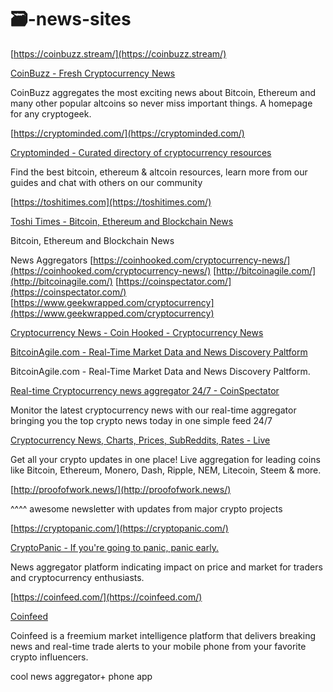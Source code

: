 # 🗃-news-sites




[https://coinbuzz.stream/](https://coinbuzz.stream/)

[CoinBuzz - Fresh Cryptocurrency News](https://coinbuzz.stream/)

CoinBuzz aggregates the most exciting news about Bitcoin, Ethereum and many other popular altcoins so never miss important things. A homepage for any cryptogeek.

[https://cryptominded.com/](https://cryptominded.com/)

[Cryptominded - Curated directory of cryptocurrency resources](https://cryptominded.com/)

Find the best bitcoin, ethereum & altcoin resources, learn more from our guides and chat with others on our community



[https://toshitimes.com](https://toshitimes.com/)

[Toshi Times - Bitcoin, Ethereum and Blockchain News](https://toshitimes.com/)

Bitcoin, Ethereum and Blockchain News



News Aggregators [https://coinhooked.com/cryptocurrency-news/](https://coinhooked.com/cryptocurrency-news/) [http://bitcoinagile.com/](http://bitcoinagile.com/) [https://coinspectator.com/](https://coinspectator.com/) [https://www.geekwrapped.com/cryptocurrency](https://www.geekwrapped.com/cryptocurrency)



[Cryptocurrency News - Coin Hooked - Cryptocurrency News](https://coinhooked.com/cryptocurrency-news/)

[BitcoinAgile.com - Real-Time Market Data and News Discovery Paltform](http://bitcoinagile.com/)

BitcoinAgile.com - Real-Time Market Data and News Discovery Paltform.

[Real-time Cryptocurrency news aggregator 24/7 - CoinSpectator](https://coinspectator.com/)

Monitor the latest cryptocurrency news with our real-time aggregator bringing you the top crypto news today in one simple feed 24/7

[Cryptocurrency News, Charts, Prices, SubReddits, Rates - Live](https://www.geekwrapped.com/cryptocurrency)

Get all your crypto updates in one place! Live aggregation for leading coins like Bitcoin, Ethereum, Monero, Dash, Ripple, NEM, Litecoin, Steem & more.



[http://proofofwork.news/](http://proofofwork.news/)

^^^^ awesome newsletter with updates from major crypto projects



[https://cryptopanic.com/](https://cryptopanic.com/)

[CryptoPanic - If you're going to panic, panic early.](https://cryptopanic.com/)

News aggregator platform indicating impact on price and market for traders and cryptocurrency enthusiasts.




[https://coinfeed.com/](https://coinfeed.com/)

[Coinfeed](https://coinfeed.com/)

Coinfeed is a freemium market intelligence platform that delivers breaking news and real-time trade alerts to your mobile phone from your favorite crypto influencers.

cool news aggregator+ phone app